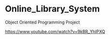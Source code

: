 # Online_Library_System
Object Oriented Programming Project


https://www.youtube.com/watch?v=9kBR_YhIPXQ
